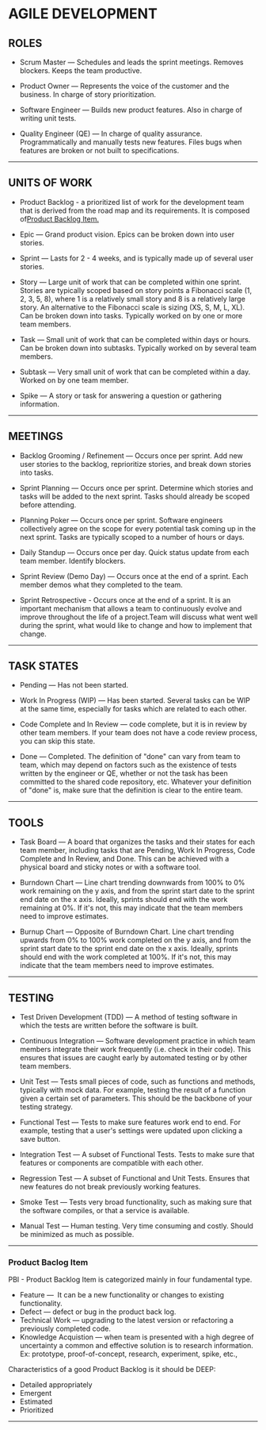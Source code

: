 # AGILE DEVELOPMENT

## ROLES

* Scrum Master — Schedules and leads the sprint meetings.
Removes blockers. Keeps the team productive.

* Product Owner — Represents the voice of the customer
and the business. In charge of story prioritization.

* Software Engineer — Builds new product features. Also
in charge of writing unit tests.

* Quality Engineer (QE) — In charge of quality assurance.
Programmatically and manually tests new features. Files
bugs when features are broken or not built to
specifications.

- - -

## UNITS OF WORK

* Product Backlog - a prioritized list of work for the development
team that is derived from the road map and its requirements.
It is composed of[Product Backlog Item.](###Product-Baclog-Item)

* Epic — Grand product vision. Epics can be broken down
into user stories.

* Sprint — Lasts for 2 - 4 weeks, and is typically made up
of several user stories.

* Story — Large unit of work that can be completed within
one sprint. Stories are typically scoped based on story points a
Fibonacci scale (1, 2, 3, 5, 8), where 1 is a relatively small
story and 8 is a relatively large story. An alternative to the
Fibonacci scale is sizing (XS, S, M, L, XL). Can
be broken down into tasks. Typically worked on by one or
more team members.

* Task — Small unit of work that can be completed within
days or hours. Can be broken down into subtasks.
Typically worked on by several team members.

* Subtask — Very small unit of work that can be
completed within a day. Worked on by one team member.

* Spike — A story or task for answering a question or
gathering information.

- - -

## MEETINGS

* Backlog Grooming / Refinement — Occurs once per sprint. Add new
user stories to the backlog, reprioritize stories, and break
down stories into tasks.

* Sprint Planning — Occurs once per sprint. Determine
which stories and tasks will be added to the next sprint.
Tasks should already be scoped before attending.

* Planning Poker — Occurs once per sprint. Software
engineers collectively agree on the scope for every
potential task coming up in the next sprint. Tasks are
typically scoped to a number of hours or days.

* Daily Standup — Occurs once per day. Quick status
update from each team member. Identify blockers.

* Sprint Review (Demo Day) — Occurs once at the end of
a sprint. Each member demos what they completed to
the team.

* Sprint Retrospective - Occurs once at the end of a sprint.
It is an important mechanism that allows a team to continuously
evolve and improve throughout the life of a project.Team will discuss
what went well during the sprint, what would like to change and
how to implement that change.

- - -

## TASK STATES

* Pending — Has not been started.

* Work In Progress (WIP) — Has been started. Several
tasks can be WIP at the same time, especially for tasks
which are related to each other.

* Code Complete and In Review — code complete, but it
is in review by other team members. If your team does
not have a code review process, you can skip this state.

* Done — Completed. The definition of "done" can vary
from team to team, which may depend on factors such
as the existence of tests written by the engineer or QE,
whether or not the task has been committed to the
shared code repository, etc. Whatever your definition of
"done" is, make sure that the definition is clear to the
entire team.

- - -

## TOOLS

* Task Board — A board that organizes the tasks and their
states for each team member, including tasks that are
Pending, Work In Progress, Code Complete and In
Review, and Done. This can be achieved with a physical
board and sticky notes or with a software tool.

* Burndown Chart — Line chart trending downwards from
100% to 0% work remaining on the y axis, and from the
sprint start date to the sprint end date on the x axis.
Ideally, sprints should end with the work remaining at
0%. If it's not, this may indicate that the team members
need to improve estimates.

* Burnup Chart — Opposite of Burndown Chart. Line
chart trending upwards from 0% to 100% work
completed on the y axis, and from the sprint start date to
the sprint end date on the x axis. Ideally, sprints should
end with the work completed at 100%. If it's not, this
may indicate that the team members need to improve
estimates.

- - -

## TESTING

* Test Driven Development (TDD) — A method of testing
software in which the tests are written before the
software is built.

* Continuous Integration — Software development
practice in which team members integrate their work
frequently (i.e. check in their code). This ensures that
issues are caught early by automated testing or by other
team members.

* Unit Test — Tests small pieces of code, such as
functions and methods, typically with mock data. For
example, testing the result of a function given a certain
set of parameters. This should be the backbone of your
testing strategy.

* Functional Test — Tests to make sure features work end
to end. For example, testing that a user's settings were
updated upon clicking a save button.

* Integration Test — A subset of Functional Tests. Tests to
make sure that features or components are compatible
with each other.

* Regression Test — A subset of Functional and Unit
Tests. Ensures that new features do not break previously
working features.

* Smoke Test — Tests very broad functionality, such as
making sure that the software compiles, or that a service
is available.

* Manual Test — Human testing. Very time consuming and
costly. Should be minimized as much as possible.

- - -


### Product Baclog Item

PBI - Product Backlog Item is categorized mainly in four fundamental type.

* Feature —  It can be a new functionality or changes to existing functionality.
* Defect — defect or bug in the product back log.
* Technical Work — upgrading to the latest version or refactoring a previously completed code.
* Knowledge Acquistion  — when team is presented with a high degree of uncertainty a common and effective solution is to research information. Ex: prototype, proof-of-concept, research, experiment, spike, etc.,

Characteristics of a good Product Backlog is it should be DEEP:  

- Detailed appropriately  
- Emergent   
- Estimated  
- Prioritized
- - -
